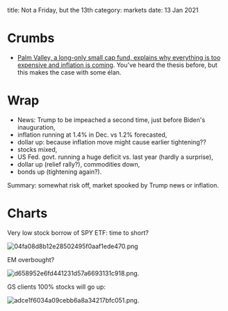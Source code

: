 title: Not a Friday, but the 13th
category: markets
date: 13 Jan 2021

# Crumbs

- [Palm Valley, a long-only small cap fund, explains why everything is too expensive and inflation is coming](https://seekingalpha.com/article/4398644-palm-valley-capital-fund-q4-2020-commentary?utm_medium=email&utm_source=seeking_alpha&mail_subject=fund-letters-palm-valley-capital-fund-q4-2020-commentary). You've heard the thesis before, but this makes the case with some élan.

# Wrap

- News: Trump to be impeached a second time, just before Biden's inauguration,
- inflation running at 1.4% in Dec. vs 1.2% forecasted,
- dollar up: because inflation move might cause earlier tightening??
- stocks mixed,
- US Fed. govt. running a huge deficit vs. last year (hardly a surprise),
- dollar up (relief rally?), commodities down,
- bonds up (tightening again?).

Summary: somewhat risk off, market spooked by Trump news or inflation.

# Charts

Very low stock borrow of SPY ETF: time to short?

![04fa08d8b12e28502495f0aaf1ede470.png]({attach}04fa08d8b12e28502495f0aaf1ede470.png)

EM overbought?

![d658952e6fd441231d57a6693131c918.png]({attach}d658952e6fd441231d57a6693131c918.png).

GS clients 100% stocks will go up:

![adce1f6034a09cebb6a8a34217bfc051.png]({attach}adce1f6034a09cebb6a8a34217bfc051.png).

